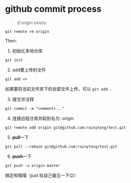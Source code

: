 # github commit process
> *if origin exists:*

```
git remote rm origin
```
Then:
1. 初始化本地仓库

```
git init
```

2. add要上传的文件

```
git add <>
```
如果要将当前文件夹下的全部文件上传，可以
`git add .`

3. 提交并注释
```
git commit -m "comments..."
```

4. 连接远程仓库并起别名为: origin
```
git remote add origin git@github.com:rainytong/test.git
```
5. **pull**一下
```
git pull --rebase git@github.com:rainytong/test.git

```

6. **push**一下
```
git push -u origin master
```

搞定啦嘻嘻（just 给自己备忘一下:wink:）

